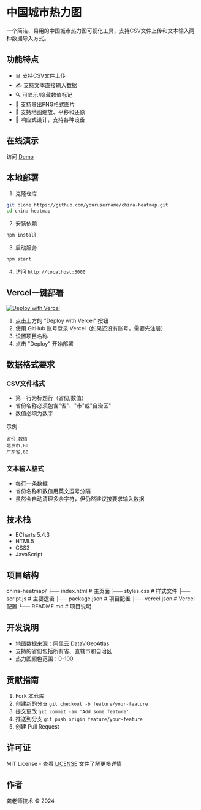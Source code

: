 # 中国城市热力图

一个简洁、易用的中国城市热力图可视化工具，支持CSV文件上传和文本输入两种数据导入方式。

## 功能特点

- 📊 支持CSV文件上传
- ✍️ 支持文本直接输入数据
- 🔍 可显示/隐藏数值标记
- 💾 支持导出PNG格式图片
- 🔄 支持地图缩放、平移和还原
- 📱 响应式设计，支持各种设备

## 在线演示

访问 [Demo](https://your-demo-url.vercel.app)

## 本地部署

1. 克隆仓库
```bash
git clone https://github.com/yourusername/china-heatmap.git
cd china-heatmap
```

2. 安装依赖
```bash
npm install
```
3. 启动服务
```bash
npm start
```
4. 访问 `http://localhost:3000`

## Vercel一键部署

[![Deploy with Vercel](https://vercel.com/button)](https://vercel.com/new/clone?repository-url=https://github.com/yourusername/china-heatmap)

1. 点击上方的 "Deploy with Vercel" 按钮
2. 使用 GitHub 账号登录 Vercel（如果还没有账号，需要先注册）
3. 设置项目名称
4. 点击 "Deploy" 开始部署

## 数据格式要求

### CSV文件格式
- 第一行为标题行（省份,数值）
- 省份名称必须包含"省"、"市"或"自治区"
- 数值必须为数字

示例：
```
省份,数值
北京市,80
广东省,60
```
### 文本输入格式
- 每行一条数据
- 省份名称和数值用英文逗号分隔
- 虽然会自动清理多余字符，但仍然建议按要求输入数据


## 技术栈

- ECharts 5.4.3
- HTML5
- CSS3
- JavaScript

## 项目结构
china-heatmap/
├── index.html # 主页面
├── styles.css # 样式文件
├── script.js # 主要逻辑
├── package.json # 项目配置
├── vercel.json # Vercel配置
└── README.md # 项目说明


## 开发说明

- 地图数据来源：阿里云 DataV.GeoAtlas
- 支持的省份包括所有省、直辖市和自治区
- 热力图颜色范围：0-100

## 贡献指南

1. Fork 本仓库
2. 创建新的分支 `git checkout -b feature/your-feature`
3. 提交更改 `git commit -am 'Add some feature'`
4. 推送到分支 `git push origin feature/your-feature`
5. 创建 Pull Request

## 许可证

MIT License - 查看 [LICENSE](LICENSE) 文件了解更多详情

## 作者

龚老师技术 © 2024

